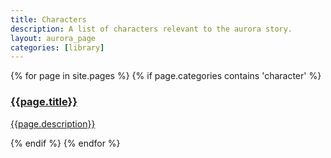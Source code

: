 ```yaml
---
title: Characters
description: A list of characters relevant to the aurora story.
layout: aurora_page
categories: [library]
---
```


<div>
{% for page in site.pages %}
{% if page.categories contains 'character' %}
<a href="{{page.url}}" class="category">
    <div class="item">
        <h3>{{page.title}}</h3>
        <p>{{page.description}}</p>
    </div>
</a>
{% endif %}
{% endfor %}
</div>